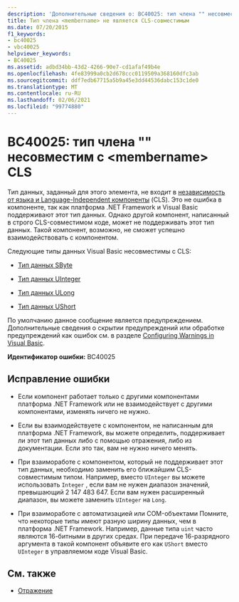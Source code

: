 ```yaml
---
description: 'Дополнительные сведения о: BC40025: тип члена "" несовместим с <membername> CLS'
title: Тип члена <membername> не является CLS-совместимым
ms.date: 07/20/2015
f1_keywords:
- bc40025
- vbc40025
helpviewer_keywords:
- BC40025
ms.assetid: adbd34bb-43d2-4266-90e7-cd1afaf49b4e
ms.openlocfilehash: 4fe83999a0cb2d678ccc0119509a368160dfc3ab
ms.sourcegitcommit: ddf7edb67715a5b9a45e3dd44536dabc153c1de0
ms.translationtype: MT
ms.contentlocale: ru-RU
ms.lasthandoff: 02/06/2021
ms.locfileid: "99774880"
---
```

# <a name="bc40025-type-of-member-membername-is-not-cls-compliant"></a>BC40025: тип члена "" несовместим с \<membername> CLS

Тип данных, заданный для этого элемента, не входит в [независимость от языка и Language-Independent компоненты](../../../standard/language-independence-and-language-independent-components.md) (CLS). Это не ошибка в компоненте, так как платформа .NET Framework и Visual Basic поддерживают этот тип данных. Однако другой компонент, написанный в строго CLS-совместимом коде, может не поддерживать этот тип данных. Такой компонент, возможно, не сможет успешно взаимодействовать с компонентом.

 Следующие типы данных Visual Basic несовместимы с CLS:

- [Тип данных SByte](../data-types/sbyte-data-type.md)

- [Тип данных UInteger](../data-types/uinteger-data-type.md)

- [Тип данных ULong](../data-types/ulong-data-type.md)

- [Тип данных UShort](../data-types/ushort-data-type.md)

 По умолчанию данное сообщение является предупреждением. Дополнительные сведения о скрытии предупреждений или обработке предупреждений как ошибок см. в разделе [Configuring Warnings in Visual Basic](/visualstudio/ide/configuring-warnings-in-visual-basic).

 **Идентификатор ошибки:** BC40025

## <a name="to-correct-this-error"></a>Исправление ошибки

- Если компонент работает только с другими компонентами платформа .NET Framework или не взаимодействует с другими компонентами, изменять ничего не нужно.

- Если вы взаимодействуете с компонентом, не написанным для платформа .NET Framework, вы можете определить, поддерживает ли этот тип данных либо с помощью отражения, либо из документации. Если это так, вам не нужно ничего менять.

- При взаимоработе с компонентом, который не поддерживает этот тип данных, необходимо заменить его ближайшим CLS-совместимым типом. Например, вместо `UInteger` вы можете использовать `Integer` , если вам не нужен диапазон значений, превышающий 2 147 483 647. Если вам нужен расширенный диапазон, вы можете заменить `UInteger` на `Long`.

- При взаимоработе с автоматизацией или COM-объектами Помните, что некоторые типы имеют разную ширину данных, чем в платформа .NET Framework. Например, данные типа `uint` часто являются 16-битными в других средах. При передаче 16-разрядного аргумента в такой компонент объявите его как `UShort` вместо `UInteger` в управляемом коде Visual Basic.

## <a name="see-also"></a>См. также

- [Отражение](../../../framework/reflection-and-codedom/reflection.md)
